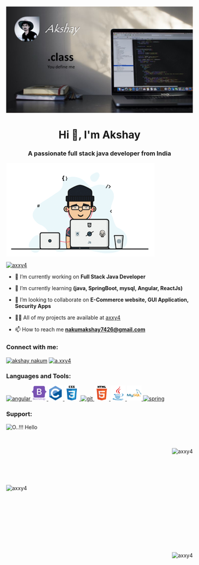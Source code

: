 ![logo](https://github.com/axxy4/axxy4/blob/main/Akki1.jpg)

<h1 align="center">Hi 👋, I'm Akshay</h1>
<h3 align="center">A passionate full stack java developer from India</h3>

<p><img align="center" alt="coding" width="400" src="https://github.com/axxy4/axxy4/blob/main/140866485-8fb1c876-9a8f-4d6a-98dc-08c4981eaf70.gif"></P>

<p align="left"> <a href="https://github.com/ryo-ma/github-profile-trophy"><img src="https://github-profile-trophy.vercel.app/?username=axxy4" alt="axxy4" /></a> </p>



- 🔭 I’m currently working on **Full Stack Java Developer**

- 🌱 I’m currently learning **(java, SpringBoot, mysql, Angular, ReactJs)**

- 👯 I’m looking to collaborate on **E-Commerce website, GUI Application, Security Apps**

- 👨‍💻 All of my projects are available at [axxy4](axxy4)

- 📫 How to reach me **nakumakshay7426@gmail.com**

<h3 align="left">Connect with me:</h3>
<p align="left">
<a href="https://linkedin.com/in/akshay nakum" target="blank"><img align="center" src="https://raw.githubusercontent.com/rahuldkjain/github-profile-readme-generator/master/src/images/icons/Social/linked-in-alt.svg" alt="akshay nakum" height="30" width="40" /></a>
<a href="https://instagram.com/a.xxy4" target="blank"><img align="center" src="https://raw.githubusercontent.com/rahuldkjain/github-profile-readme-generator/master/src/images/icons/Social/instagram.svg" alt="a.xxy4" height="30" width="40" /></a>
</p>

<h3 align="left">Languages and Tools:</h3>
<p align="left"> <a href="https://angular.io" target="_blank" rel="noreferrer"> <img src="https://angular.io/assets/images/logos/angular/angular.svg" alt="angular" width="40" height="40"/> </a> <a href="https://getbootstrap.com" target="_blank" rel="noreferrer"> <img src="https://raw.githubusercontent.com/devicons/devicon/master/icons/bootstrap/bootstrap-plain-wordmark.svg" alt="bootstrap" width="40" height="40"/> </a> <a href="https://www.cprogramming.com/" target="_blank" rel="noreferrer"> <img src="https://raw.githubusercontent.com/devicons/devicon/master/icons/c/c-original.svg" alt="c" width="40" height="40"/> </a> <a href="https://www.w3schools.com/css/" target="_blank" rel="noreferrer"> <img src="https://raw.githubusercontent.com/devicons/devicon/master/icons/css3/css3-original-wordmark.svg" alt="css3" width="40" height="40"/> </a> <a href="https://git-scm.com/" target="_blank" rel="noreferrer"> <img src="https://www.vectorlogo.zone/logos/git-scm/git-scm-icon.svg" alt="git" width="40" height="40"/> </a> <a href="https://www.w3.org/html/" target="_blank" rel="noreferrer"> <img src="https://raw.githubusercontent.com/devicons/devicon/master/icons/html5/html5-original-wordmark.svg" alt="html5" width="40" height="40"/> </a> <a href="https://www.java.com" target="_blank" rel="noreferrer"> <img src="https://raw.githubusercontent.com/devicons/devicon/master/icons/java/java-original.svg" alt="java" width="40" height="40"/> </a> <a href="https://www.mysql.com/" target="_blank" rel="noreferrer"> <img src="https://raw.githubusercontent.com/devicons/devicon/master/icons/mysql/mysql-original-wordmark.svg" alt="mysql" width="40" height="40"/> </a> <a href="https://spring.io/" target="_blank" rel="noreferrer"> <img src="https://www.vectorlogo.zone/logos/springio/springio-icon.svg" alt="spring" width="40" height="40"/> </a> </p>

<h3 align="left">Support:</h3>
<p><a href="https://www.buymeacoffee.com/O..!!! Hello "> <img align="left" src="https://cdn.buymeacoffee.com/buttons/v2/default-yellow.png" height="50" width="210" alt="O..!!! Hello " /></a></p><br><br><br>

<p><img align="right" src="https://github-readme-stats.vercel.app/api/top-langs?username=axxy4&show_icons=true&locale=en&layout=compact" alt="axxy4" /></p><br><br><br><br><br>



<p>&nbsp;<img align="left" src="https://github-readme-stats.vercel.app/api?username=axxy4&show_icons=true&locale=en" alt="axxy4" /></p><br><br><br><br><br><br><br><br>

<p><img align="right" src="https://github-readme-streak-stats.herokuapp.com/?user=axxy4&" alt="axxy4" /></p>

